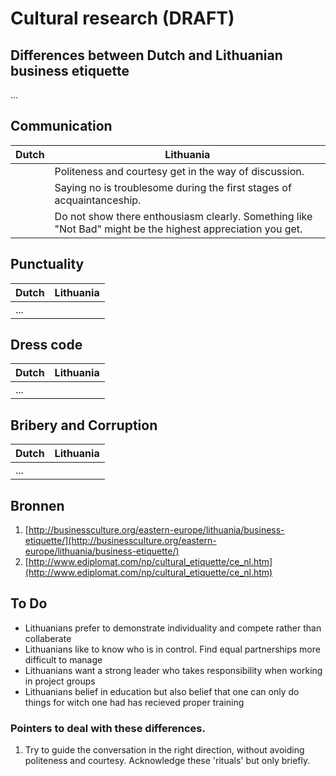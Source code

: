 #	Cultural research	(DRAFT)

## Differences between Dutch and Lithuanian business etiquette

...

## Communication

| Dutch   | Lithuania                                                                                                  |
| ------- | -----------                                                                                                |
|         | Politeness and courtesy get in the way of discussion.                                                      |
|         | Saying no is troublesome during the first stages of acquaintanceship.                                      |
|         | Do not show there enthousiasm clearly. Something like "Not Bad" might be the highest appreciation you get. |

## Punctuality

| Dutch   | Lithuania   |
| ------- | ----------- |
| ...     |             |

## Dress code

| Dutch   | Lithuania   |
| ------- | ----------- |
| ...     |             |

## Bribery and Corruption

| Dutch   | Lithuania   |
| ------- | ----------- |
| ...     |             |






## Bronnen

1. [http://businessculture.org/eastern-europe/lithuania/business-etiquette/](http://businessculture.org/eastern-europe/lithuania/business-etiquette/)
2. [http://www.ediplomat.com/np/cultural_etiquette/ce_nl.htm](http://www.ediplomat.com/np/cultural_etiquette/ce_nl.htm)

## To Do

- Lithuanians prefer to demonstrate individuality and compete rather than collaberate
- Lithuanians like to know who is in control. Find equal partnerships more difficult to manage
- Lithuanians want a strong leader who takes responsibility when working in project groups
- Lithuanians belief in education but also belief that one can only do things for witch one had has recieved proper training



### Pointers to deal with these differences.

1. Try to guide the conversation in the right direction, without avoiding politeness and courtesy. Acknowledge these 'rituals' but only briefly.
